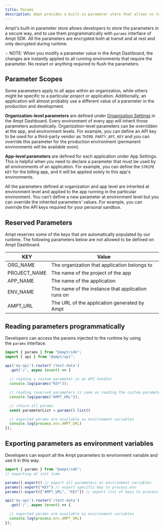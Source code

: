 ```yaml
---
title: Params
description: Ampt provides a built-in paramater store that allows us to store the keys encrpyted and only available during runtime. 
---
```


Ampt's built-in parameter store allows developers to store the parameters in a secure way, and to use them programmatically with `params` interface of Ampt SDK.  All the parameters are encrypted both at transit and at rest and only decrypted during runtime. 

<aside>
💡 NOTE: When you modify a parameter value in the Ampt Dashboard, the changes are instantly applied to all running environments that require the parameter. No restart or anything required to flush the parameters.
</aside>

## Parameter Scopes

Some parameters apply to all apps within an organization, while others might be specific to a particular project or application. Additionally, an application will almost probably use a different value of a parameter in the production and development.

**Organization-level parameters** are defined under [Organization Settings](#)
 in the Ampt Dashboard. Every environment of every app will inherit those parameters automatically. Organization-level parameters can be overridden at the  app, and environment levels. For example, you can define an API key to be used for a third-party vendor as `THIRD_PARTY_API_KEY` and you can override this parameter for the production environment (permanent environments will be available soon).

**App-level parameters** are defined for each application under App Settings. This is helpful when you need to declare a parameter that must be used by all environments of an application. For example, you can define the `STRIPE KEY` for the billing app, and it will be applied solely to this app's environments.

All the parameters defined at organization and app level are inherited at environment level and applied to the app running in the particular environment. You can’t define a new parameter at environment level but you can override the inherited parameters’ values. For example, you can override the API keys required for your personal sandbox. 

## Reserved Parameters

Ampt reserves some of the keys that are automatically populated by our runtime. The following parameters below are not allowed to be defined on Ampt Dashboard. 

| KEY | Value |
| --- | --- |
| ORG_NAME | The organization that application belongs to |
| PROJECT_NAME | The name of the project of the app |
| APP_NAME | The name of the application |
| ENV_NAME | The name of the instance that application runs on |
| AMPT_URL | The URL of the application generated by Ampt |

## Reading parameters programmatically

Developers can access the params injected to the runtime by using the `params` interface. 

```javascript
import { params } from "@ampt/sdk";
import { api } from "@ampt/api";

api('my-api').router('/test-data')
  .get('/', async (event) => {
	
  // reading a custom parameter in an API handler
  console.log(params("KEY"));

  // reading reserved parameters is same as reading the custom parameters
  console.log(params("AMPT_URL"));

  // return all params
  const parameterList = params().list()

  // exported params are available as environment variables
  console.log(process.env.AMPT_URL)
});
```

## Exporting parameters as environment variables

Developers can export all the Ampt parameters to environment variable and use it in this way. 

```javascript
import { params } from "@ampt/sdk";
// exporting at init time

params().export() // export all parameters as environment variables
params().export("KEY") // export specific key to process.env
params().export(["AMPT_URL", "KEY"]) // export list of keys to process.env

api('my-api').router('/test-data')
  .get('/', async (event) => {

  // exported params are available as environment variables
  console.log(process.env.AMPT_URL)
});

```
